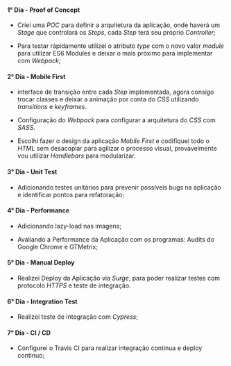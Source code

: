 #### 1° Dia - Proof of Concept

- Criei uma _POC_ para definir a arquitetura da aplicação, onde haverá um _Stage_
  que controlará os _Steps_, cada _Step_ terá seu próprio _Controller_;

- Para testar rápidamente utilizei o atributo _type_ com o novo valor _module_ para utilizar ES6 Modules e deixar o mais próximo para implementar com _Webpack_;

#### 2° Dia - Mobile First

- interface de transição entre cada _Step_ implementada, agora consigo trocar classes e deixar a animação por conta do _CSS_ utilizando _transitions_ e _keyframes_.

- Configuração do _Webpack_ para configurar a arquitetura do _CSS_ com _SASS_.

- Escolhi fazer o design da aplicação _Mobile First_ e codifiquei todo o _HTML_ sem desacoplar para agilizar o processo visual, provavelmente vou utilizar _Handlebars_ para modularizar.

#### 3° Dia - Unit Test

- Adicionando testes unitários para prevenir possíveis bugs na aplicação e identificar pontos para refatoração;

#### 4° Dia - Performance

- Adicionando lazy-load nas imagens;

- Avaliando a Performance da Aplicação com os programas: Audits do Google Chrome e GTMetrix;


#### 5° Dia - Manual Deploy

- Realizei Deploy da Aplicação via _Surge_, para poder realizar testes com protocolo _HTTPS_ e teste de integração.

#### 6° Dia - Integration Test

- Realizei teste de integração com _Cypress_;

#### 7° Dia - CI / CD
- Configurei o Travis CI para realizar integração
  continua e deploy continuo;
